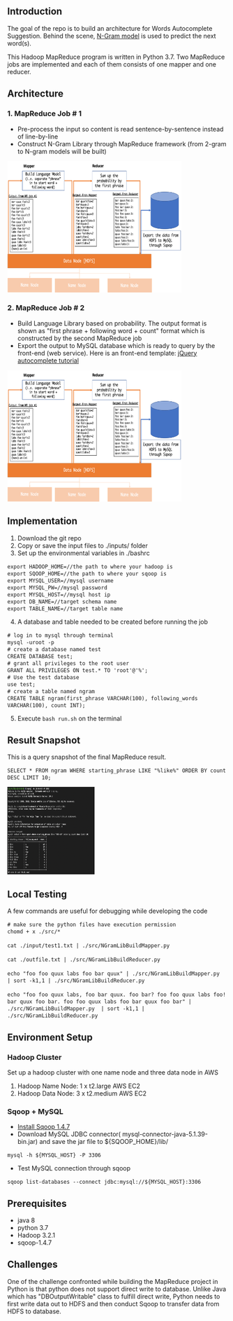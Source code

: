 ## Introduction
The goal of the repo is to build an architecture for Words Autocomplete Suggestion. Behind the scene, [N-Gram model](https://en.wikipedia.org/wiki/N-gram) is used to predict the next word(s).

This Hadoop MapReduce program is written in Python 3.7. Two MapReduce jobs are implemented and each of them consists of one mapper and one reducer.

## Architecture
### 1. MapReduce Job # 1
- Pre-process the input so content is read sentence-by-sentence instead of line-by-line
- Construct N-Gram Library through MapReduce framework (from 2-gram to N-gram models will be built)

<img src="https://github.com/anleihuang/mapreduce_autocomplete/blob/master/docs/nGram_MR2.png"  width="400" height="300">

### 2. MapReduce Job # 2
- Build Language Library based on probability. The output format is shown as "first phrase + following word + count" format which is constructed by the second MapReduce job
- Export the output to MySQL database which is ready to query by the front-end (web service). Here is an front-end template: [jQuery autocomplete tutorial](https://www.wowww.nl/2014/02/01/jquery-autocomplete-tutorial-php-mysql/)

<img src="https://github.com/anleihuang/mapreduce_autocomplete/blob/master/docs/nGram_MR2.png"  width="400" height="300">


## Implementation
1. Download the git repo
2. Copy or save the input files to ./inputs/ folder
3. Set up the environmental variables in ./bashrc
```
export HADOOP_HOME=//the path to where your hadoop is
export SQOOP_HOME=//the path to where your sqoop is
export MYSQL_USER=//mysql username
export MYSQL_PW=//mysql password
export MYSQL_HOST=//mysql host ip
export DB_NAME=//target schema name
export TABLE_NAME=//target table name
```
4. A database and table needed to be created before running the job
```
# log in to mysql through terminal
mysql -uroot -p
# create a database named test
CREATE DATABASE test; 
# grant all privileges to the root user
GRANT ALL PRIVILEGES ON test.* TO 'root'@'%'; 
# Use the test database
use test;
# create a table named ngram
CREATE TABLE ngram(first_phrase VARCHAR(100), following_words VARCHAR(100), count INT);
```
5. Execute `bash run.sh` on the terminal

## Result Snapshot
This is a query snapshot of the final MapReduce result.
```
SELECT * FROM ngram WHERE starting_phrase LIKE "%like%" ORDER BY count DESC LIMIT 10;
```
<img src="https://github.com/anleihuang/mapreduce_autocomplete/blob/master/docs/result.png"  width="200" height="200">


## Local Testing
A few commands are useful for debugging while developing the code

```
# make sure the python files have execution permission
chomd + x ./src/*

cat ./input/test1.txt | ./src/NGramLibBuildMapper.py 

cat ./outfile.txt | ./src/NGramLibBuildReducer.py

echo "foo foo quux labs foo bar quux" | ./src/NGramLibBuildMapper.py  | sort -k1,1 | ./src/NGramLibBuildReducer.py

echo "foo foo quux labs, foo bar quux. foo bar? foo foo quux labs foo! bar quux foo bar. foo foo quux labs foo bar quux foo bar" | ./src/NGramLibBuildMapper.py  | sort -k1,1 | ./src/NGramLibBuildReducer.py
```

## Environment Setup

### Hadoop Cluster
Set up a hadoop cluster with one name node and three data node in AWS
1. Hadoop Name Node: 1 x t2.large AWS EC2
2. Hadoop Data Node: 3 x t2.medium AWS EC2


### Sqoop + MySQL
- [Install Sqoop 1.4.7](https://programmer.help/blogs/5d805fb1ee5e9.html)
- Download MySQL JDBC connector( mysql-connector-java-5.1.39-bin.jar) and save the jar file to ${SQOOP_HOME}/lib/
```
mysql -h ${MYSQL_HOST} -P 3306
```

- Test MySQL connection through sqoop
```
sqoop list-databases --connect jdbc:mysql://${MYSQL_HOST}:3306
```


## Prerequisites
- java 8
- python 3.7
- Hadoop 3.2.1
- sqoop-1.4.7

## Challenges
One of the challenge confronted while building the MapReduce project in Python is that python does not support direct write to database. Unlike Java which has "DBOutputWritable" class to fulfill direct write, Python needs to first write data out to HDFS and then conduct Sqoop to transfer data from HDFS to database.
